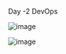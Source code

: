 Day -2 DevOps

![image](https://github.com/santhosh268/DevOps/assets/56267491/cd696aa3-e6d0-416d-9f14-f2438967f08d)

![image](https://github.com/santhosh268/DevOps/assets/56267491/d710ae84-894d-42fe-8e09-81e5ae434637)
